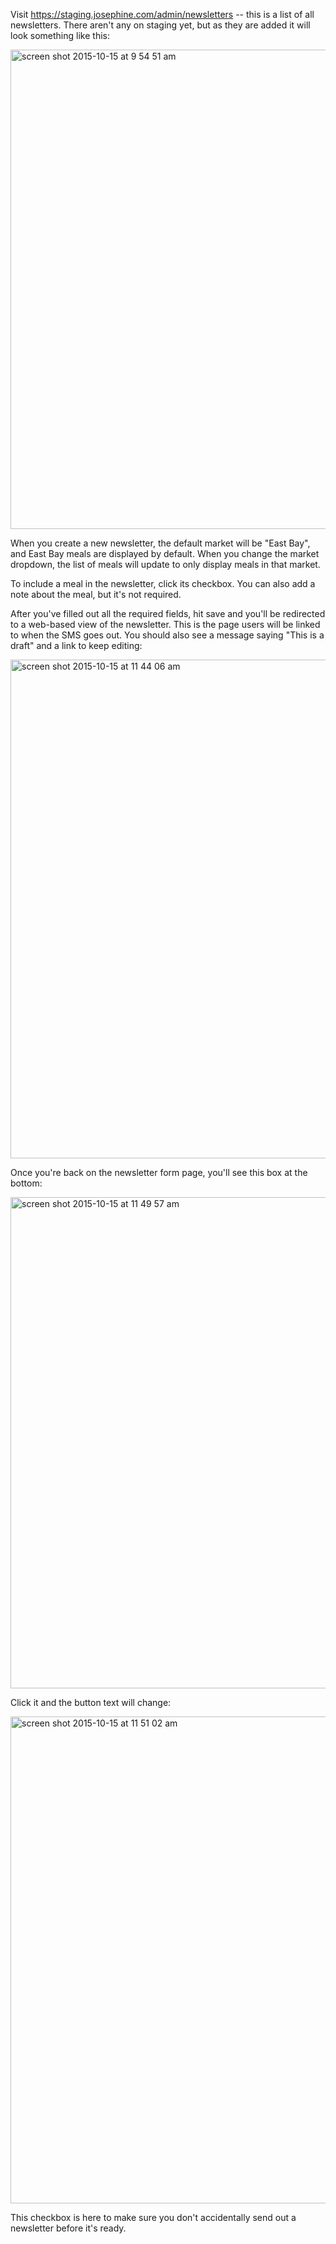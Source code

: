 Visit https://staging.josephine.com/admin/newsletters -- this is a list of all newsletters. There aren't any on staging yet, but as they are added it will look something like this:

<img width="767" alt="screen shot 2015-10-15 at 9 54 51 am" src="https://cloud.githubusercontent.com/assets/2289/10520784/cc3559f0-7331-11e5-87ac-a1bb1fb23aea.png">

When you create a new newsletter, the default market will be "East Bay", and East Bay meals are displayed by default. When you change the market dropdown, the list of meals will update to only display meals in that market.

To include a meal in the newsletter, click its checkbox. You can also add a note about the meal, but it's not required.

After you've filled out all the required fields, hit save and you'll be redirected to a web-based view of the newsletter. This is the page users will be linked to when the SMS goes out. You should also see a message saying "This is a draft" and a link to keep editing:

<img width="798" alt="screen shot 2015-10-15 at 11 44 06 am" src="https://cloud.githubusercontent.com/assets/2289/10520829/11bb8f1c-7332-11e5-9b3b-68094794a7c1.png">

Once you're back on the newsletter form page, you'll see this box at the bottom:

<img width="786" alt="screen shot 2015-10-15 at 11 49 57 am" src="https://cloud.githubusercontent.com/assets/2289/10520997/e92ed7ba-7332-11e5-91ad-54edf22de534.png">

Click it and the button text will change:

<img width="779" alt="screen shot 2015-10-15 at 11 51 02 am" src="https://cloud.githubusercontent.com/assets/2289/10521026/0925bc3c-7333-11e5-9367-55189648d869.png">

This checkbox is here to make sure you don't accidentally send out a newsletter before it's ready.
